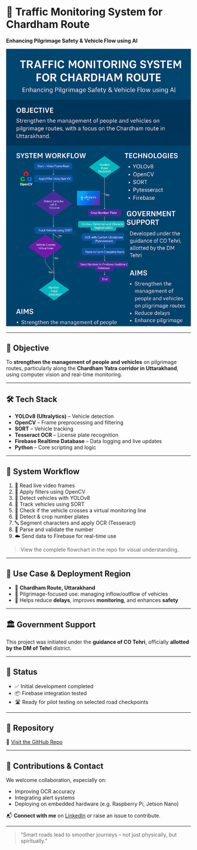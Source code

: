 # 🚦 Traffic Monitoring System for Chardham Route  
**Enhancing Pilgrimage Safety & Vehicle Flow using AI**

![Project Overview](https://github.com/VaibhavPo/Trafic--Monitoring-System/blob/main/ProjectPoster.png)

---

## 🎯 Objective

To **strengthen the management of people and vehicles** on pilgrimage routes, particularly along the **Chardham Yatra corridor in Uttarakhand**, using computer vision and real-time monitoring.

---

## 🛠️ Tech Stack

- **YOLOv8 (Ultralytics)** – Vehicle detection  
- **OpenCV** – Frame preprocessing and filtering  
- **SORT** – Vehicle tracking  
- **Tesseract OCR** – License plate recognition  
- **Firebase Realtime Database** – Data logging and live updates  
- **Python** – Core scripting and logic

---

## 🔄 System Workflow

1. 🎥 Read live video frames  
2. 🧹 Apply filters using OpenCV  
3. 🚗 Detect vehicles with YOLOv8  
4. 📍 Track vehicles using SORT  
5. 📏 Check if the vehicle crosses a virtual monitoring line  
6. 🔎 Detect & crop number plates  
7. 🔤 Segment characters and apply OCR (Tesseract)  
8. 🧠 Parse and validate the number  
9. ☁️ Send data to Firebase for real-time use

> View the complete flowchart in the repo for visual understanding.

---

## 📌 Use Case & Deployment Region

- 📍 **Chardham Route, Uttarakhand**  
- 🧘 Pilgrimage-focused use: managing inflow/outflow of vehicles  
- 🧭 Helps reduce **delays**, improves **monitoring**, and enhances **safety**

---

## 🏛️ Government Support

This project was initiated under the **guidance of CO Tehri**, officially **allotted by the DM of Tehri** district.

---

## 🧪 Status

- ✅ Initial development completed  
- 📦 Firebase integration tested  
- 🛣️ Ready for pilot testing on selected road checkpoints

---

## 📂 Repository

🔗 [Visit the GitHub Repo](https://github.com/VaibhavPo/Trafic--Monitoring-System)

---

## 🤝 Contributions & Contact

We welcome collaboration, especially on:
- Improving OCR accuracy
- Integrating alert systems
- Deploying on embedded hardware (e.g. Raspberry Pi, Jetson Nano)

📬 **Connect with me** on [LinkedIn](https://linkedin.com/in/vaibhavpokhriyal) or raise an issue to contribute.

---

> “Smart roads lead to smoother journeys – not just physically, but spiritually.”

